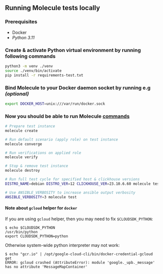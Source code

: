 ## Running Molecule tests locally

### Prerequisites

- Docker
- *Python 3.11*

### Create & activate Python virtual environment by running following commands

```sh
python3 -m venv ./venv
source ./venv/bin/activate
pip install -r requirements-test.txt
```

### Bind Molecule to your Docker daemon socket by running e.g _(optional)_

```sh
export DOCKER_HOST=unix:///var/run/docker.sock
```

### Now you should be able to run Molecule [commands](https://ansible.readthedocs.io/projects/molecule/usage/#valid-actions)

```sh
# Prepare test instance
molecule create

# Run default scenario (apply role) on test instance
molecule converge

# Run verifications on applied role
molecule verify

# Stop & remove test instance
molecule destroy

# Run full test cycle for specified host & clickhouse versions
DISTRO_NAME=debian DISTRO_VER=12 CLICKHOUSE_VER=23.10.6.60 molecule test

# Use ANSIBLE_VERBOSITY to increase ansible output verbosity
ANSIBLE_VERBOSITY=3 molecule test
```

#### Note about `gcloud` helper for `docker`

If you are using `gcloud` helper, then you may need to fix `$CLOUDSDK_PYTHON`:

```
$ echo $CLOUDSDK_PYTHON
/usr/bin/python
export CLOUDSDK_PYTHON=python
```

Otherwise system-wide python interpreter may not work:

```
$ echo "gcr.io" | /opt/google-cloud-cli/bin/docker-credential-gcloud get
ERROR: gcloud crashed (AttributeError): module 'google._upb._message' has no attribute 'MessageMapContainer'
```
